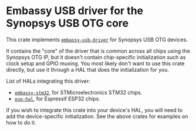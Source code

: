 # Embassy USB driver for the Synopsys USB OTG core

This crate implements [`embassy-usb-driver`](https://crates.io/crates/embassy-usb-driver) for Synopsys USB OTG devices.

It contains the "core" of the driver that is common across all chips using
the Synopsys OTG IP, but it doesn't contain chip-specific initialization such
as clock setup and GPIO muxing. You most likely don't want to use this crate
directly, but use it through a HAL that does the initialization for you.

List of HALs integrating this driver:

- [`embassy-stm32`](https://crates.io/crates/embassy-stm32), for STMicroelectronics STM32 chips.
- [`esp-hal`](https://crates.io/crates/esp-hal), for Espressif ESP32 chips.

If you wish to integrate this crate into your device's HAL, you will need to add the
device-specific initialization. See the above crates for examples on how to do it.
